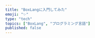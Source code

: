 ```yaml
---
title: "BoxLangに入門してみた"
emoji: "✨"
type: "tech"
topics: ["BoxLang", "プログラミング言語"]
published: false
---
```

